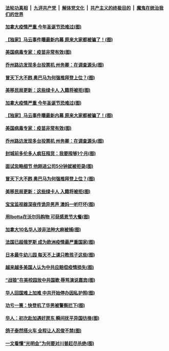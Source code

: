 

####  [法轮功真相](../../../../basic/blob/master/README.md?t=11241203) &nbsp;|&nbsp; [九评共产党](../../../../9ping.md/blob/master/README.md?t=11241203) &nbsp;|&nbsp; [解体党文化](../../../../jtdwh.md/blob/master/README.md?t=11241203)  &nbsp;|&nbsp; [共产主义的终极目的](../../../../gczydzjmd.md/blob/master/README.md?t=11241203) &nbsp;|&nbsp; [魔鬼在统治我们的世界](../../../../mgztzwmdsj.md/blob/master/README.md?t=11241203) 

#### [加拿大疫情严重 今年圣诞节恐难过(图)](../pages/p3/953563.md?t=11241203) 

#### [【独家】马云事件曝最新内幕 原来大家都被骗了！(图)](../pages/p3/953558.md?t=11241203) 

#### [美国病毒专家：疫苗非常有效(图)](../pages/p3/953552.md?t=11241203) 

#### [乔州路边发现多台投票机 州务卿：在调查源头(图)](../pages/p3/953548.md?t=11241203) 

#### [冒天下大不韪 奥巴马为何强推拜登上位？(图)](../pages/p3/953505.md?t=11241203) 

#### [美移民局更新：这些绿卡人 入籍将被拒(图)](../pages/p3/953434.md?t=11241203) 

#### [加拿大疫情严重 今年圣诞节恐难过(图)](../pages/p3/953563.md?t=11241203) 

#### [【独家】马云事件曝最新内幕 原来大家都被骗了！(图)](../pages/p3/953558.md?t=11241203) 

#### [美国病毒专家：疫苗非常有效(图)](../pages/p3/953552.md?t=11241203) 

#### [乔州路边发现多台投票机 州务卿：在调查源头(图)](../pages/p3/953548.md?t=11241203) 

#### [封城前多伦多人疯狂囤货：我要囤够1个月(图)](../pages/p3/953536.md?t=11241203) 

#### [面试忽略细节 他刚进公司5分钟就被拒录(图)](../pages/p3/953507.md?t=11241203) 

#### [冒天下大不韪 奥巴马为何强推拜登上位？(图)](../pages/p3/953505.md?t=11241203) 

#### [美移民局更新：这些绿卡人 入籍将被拒(图)](../pages/p3/953434.md?t=11241203) 

#### [宝宝监视器深夜传诡异男声 澳妈一听吓坏(图)](../pages/p3/953418.md?t=11241203) 

#### [用Ibotta在沃尔玛购物 可获感恩节大餐(图)](../pages/p3/953411.md?t=11241203) 

#### [加拿大10名华人涉非法种大麻被捕(图)](../pages/p3/953401.md?t=11241203) 

#### [法国已超俄罗斯 成为欧洲疫情最严重国家(图)](../pages/p3/953394.md?t=11241203) 

#### [日本最牛幼儿园 每天不上课只教孩子这些(图)](../pages/p3/952890.md?t=11241203) 

#### [越来越多美国人认为中共应赔偿疫情损失(图)](../pages/p3/953366.md?t=11241203) 

#### [“战狼”在美校园放中共国歌 辱骂演说嘉宾(图)](../pages/p3/953279.md?t=11241203) 

#### [华人回国难上加难 中共开始停办因私护照(图)](../pages/p3/953276.md?t=11241203) 

#### [功亏一篑：快登机了华男被警察拦下(图)](../pages/p3/953259.md?t=11241203) 

#### [华人：初次赴加遇好房东 瞬间抚平异国彷徨(图)](../pages/p3/953241.md?t=11241203) 

#### [鸽子泰然搭火车 全程让人忍俊不禁(图)](../pages/p3/953244.md?t=11241203) 

#### [一文看懂“光明会”为何要对川普赶尽杀绝(图)](../pages/p3/953151.md?t=11241203) 

